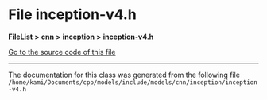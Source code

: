 

# File inception-v4.h



[**FileList**](files.md) **>** [**cnn**](dir_40be95ab8912b8deac694fbe2f8f2654.md) **>** [**inception**](dir_b2aa8ff22ef72860ed32a476dd9404fe.md) **>** [**inception-v4.h**](inception-v4_8h.md)

[Go to the source code of this file](inception-v4_8h_source.md)





































































------------------------------
The documentation for this class was generated from the following file `/home/kami/Documents/cpp/models/include/models/cnn/inception/inception-v4.h`

